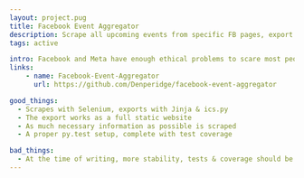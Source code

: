 ```yaml
---
layout: project.pug
title: Facebook Event Aggregator
description: Scrape all upcoming events from specific FB pages, export them to a static website & .ics files, publish it automatically to Git(Hub Pages). 
tags: active

intro: Facebook and Meta have enough ethical problems to scare most people. However, the widespread adoption of their platforms necessitates their existence for being made aware of events. What if you wanted to be kept up to date on every event, and also not be reliant on Facebook? 
links:
    - name: Facebook-Event-Aggregator
      url: https://github.com/Denperidge/facebook-event-aggregator

good_things:
  - Scrapes with Selenium, exports with Jinja & ics.py
  - The export works as a full static website
  - As much necessary information as possible is scraped
  - A proper py.test setup, complete with test coverage

bad_things:
  - At the time of writing, more stability, tests & coverage should be added
---
```

